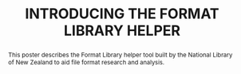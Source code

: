 ---
abstract: 'This poster describes the Format Library helper tool built by the National
  Library of New Zealand to aid file format research and analysis.

  '
creators:
- Gattuso, Jay
date: null
document_url: https://services.phaidra.univie.ac.at/api/object/o:1424897/download
grand_parent: iPRES
institutions:
- National Library of New Zealand
keywords:
- format identification
- pronom
- format library
- knowledge base
- risk
landing_page_url: https://phaidra.univie.ac.at/o:1424897
language: eng
layout: publication
license: CC BY 4.0 International
notes_url: null
parent: iPRES 2021
presentation_url: null
size: 153662
source_name: iPRES
title: INTRODUCING THE FORMAT LIBRARY HELPER
type: poster
year: 2021
---